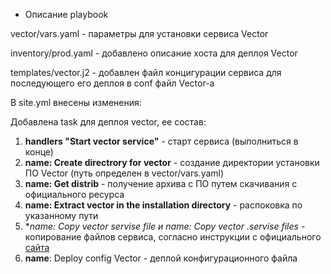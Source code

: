 - Описание playbook

vector/vars.yaml - параметры для установки сервиса Vector

inventory/prod.yaml - добавлено описание хоста для деплоя Vector

templates/vector.j2 - добавлен файл концигурации сервиса для последующего его деплоя в conf файл Vector-а

В site.yml внесены изменения:

Добавлена task для деплоя vector, ее состав:
1. **handlers "Start vector service"** - старт сервиса (выполниться в конце)
2. **name: Create directrory for vector** - создание директории установки ПО Vector (путь определен в vector/vars.yaml)
3. **name: Get distrib** - получение архива с ПО путем скачивания с официального ресурса
4. **name: Extract vector in the installation directory** - распоковка по указанному пути
5. **name: Copy vector servise file и name: Copy vector *.servise files** - копирование файлов сервиса, согласно инструкции
с официального [сайта](https://vector.dev/docs/setup/installation/manual/from-archives/#windows-x86_64)
6. **name**: Deploy config Vector - деплой конфигурационного файла
